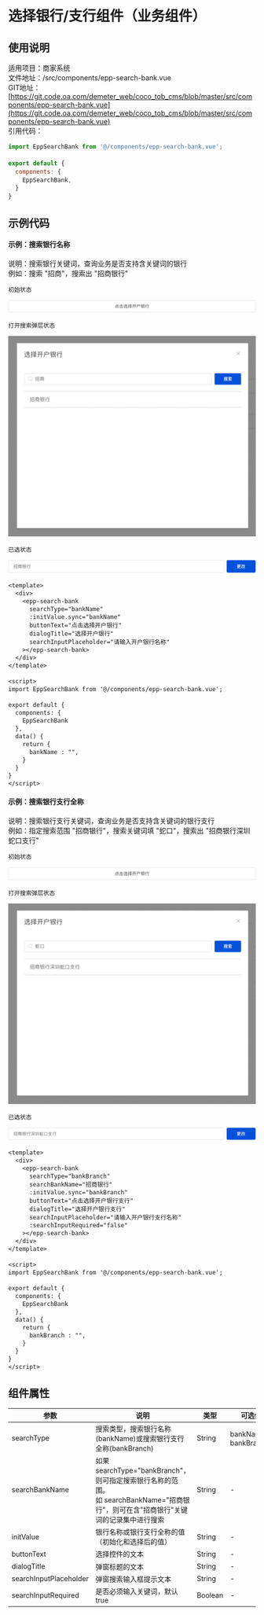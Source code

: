 
# 选择银行/支行组件（业务组件）


## 使用说明
适用项目：商家系统  
文件地址：/src/components/epp-search-bank.vue  
GIT地址：[https://git.code.oa.com/demeter_web/coco_tob_cms/blob/master/src/components/epp-search-bank.vue](https://git.code.oa.com/demeter_web/coco_tob_cms/blob/master/src/components/epp-search-bank.vue)  
引用代码：  
```javascript
import EppSearchBank from '@/components/epp-search-bank.vue';

export default {
  components: {
    EppSearchBank,
  }
}
```
  

## 示例代码

#### 示例：搜索银行名称  
说明：搜索银行关键词，查询业务是否支持含关键词的银行  
例如：搜索 "招商"，搜索出 "招商银行"  

<code>初始状态</code>  

<img src="../.vuepress/public/img/bankname1.png">
  
<code>打开搜索弹层状态</code>  

<img src="../.vuepress/public/img/bankname3.png">
  
<code>已选状态</code>  
  
<img src="../.vuepress/public/img/bankname2.png">


```vue
<template>
  <div> 
    <epp-search-bank
      searchType="bankName"
      :initValue.sync="bankName"
      buttonText="点击选择开户银行"
      dialogTitle="选择开户银行"
      searchInputPlaceholder="请输入开户银行名称"
    ></epp-search-bank>
  </div> 
</template>

<script>
import EppSearchBank from '@/components/epp-search-bank.vue';

export default {
  components: {
    EppSearchBank
  },
  data() {
    return {
      bankName : "",
    }
  }
}
</script>
```



#### 示例：搜索银行支行全称  
说明：搜索银行支行关键词，查询业务是否支持含关键词的银行支行  
例如：指定搜索范围 "招商银行"，搜索关键词填 "蛇口"，搜索出 "招商银行深圳蛇口支行"  


<code>初始状态</code>  

<img src="../.vuepress/public/img/bankbranch1.png">

  
<code>打开搜索弹层状态</code>  

<img src="../.vuepress/public/img/bankbranch3.png">

  
<code>已选状态</code>  

<img src="../.vuepress/public/img/bankbranch2.png"> 


```vue
<template>
  <div> 
    <epp-search-bank
      searchType="bankBranch"
      searchBankName="招商银行"
      :initValue.sync="bankBranch"
      buttonText="点击选择开户银行支行"
      dialogTitle="选择开户银行支行"
      searchInputPlaceholder="请输入开户银行支行名称"
      :searchInputRequired="false"
    ></epp-search-bank>
  </div> 
</template>

<script>
import EppSearchBank from '@/components/epp-search-bank.vue';

export default {
  components: {
    EppSearchBank
  },
  data() {
    return {
      bankBranch : "",
    }
  }
}
</script>
```





## 组件属性

| 参数 | 说明 | 类型 | 可选值 | 默认值 |
| ---- | ---- | ---- | ---- | ---- |
| searchType | 搜索类型，搜索银行名称(bankName)或搜索银行支行全称(bankBranch) | String | bankName、bankBranch | "bankName" |
| searchBankName | 如果 searchType="bankBranch"，则可指定搜索银行名称的范围。<br />如 searchBankName="招商银行"，则可在含"招商银行"关键词的记录集中进行搜索 | String | - | "" |
| initValue | 银行名称或银行支行全称的值（初始化和选择后的值） | String | - | "" |
| buttonText | 选择控件的文本 | String | - | "" |
| dialogTitle | 弹窗标题的文本 | String | - | "" |
| searchInputPlaceholder | 弹窗搜索输入框提示文本 | String | - | "" |
| searchInputRequired | 是否必须输入关键词，默认 true | Boolean | - | true |





